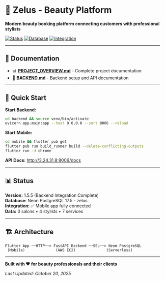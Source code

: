 # 🎨 Zelus - Beauty Platform

**Modern beauty booking platform connecting customers with professional stylists**

[![Status](https://img.shields.io/badge/status-production-success.svg)]()
[![Database](https://img.shields.io/badge/database-neon-blue.svg)]()
[![Integration](https://img.shields.io/badge/mobile-integrated-green.svg)]()

---

## 📖 Documentation

- 📊 **[PROJECT_OVERVIEW.md](PROJECT_OVERVIEW.md)** - Complete project documentation
- 🔧 **[BACKEND.md](BACKEND.md)** - Backend setup and API documentation

---

## 🚀 Quick Start

**Start Backend:**
```bash
cd backend && source venv/bin/activate
uvicorn app.main:app --host 0.0.0.0 --port 8006 --reload
```

**Start Mobile:**
```bash
cd mobile && flutter pub get
flutter pub run build_runner build --delete-conflicting-outputs
flutter run -d chrome
```

**API Docs:** http://3.24.31.8:8006/docs

---

## 📊 Status

**Version:** 1.5.5 (Backend Integration Complete)  
**Database:** Neon PostgreSQL 17.5 - zelus  
**Integration:** ✅ Mobile app fully connected  
**Data:** 3 salons • 4 stylists • 7 services

---

## 🏗️ Architecture

```
Flutter App ──HTTP──> FastAPI Backend ──SSL──> Neon PostgreSQL
 (Mobile)              (AWS EC2)              (Serverless)
```

---

**Built with ❤️ for beauty professionals and their clients**

*Last Updated: October 20, 2025*

